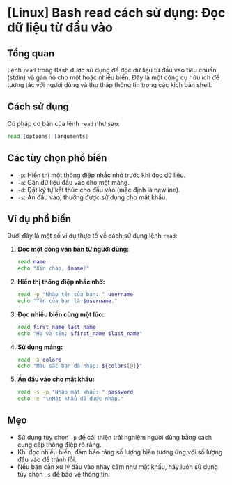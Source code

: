 # [Linux] Bash read cách sử dụng: Đọc dữ liệu từ đầu vào

## Tổng quan
Lệnh `read` trong Bash được sử dụng để đọc dữ liệu từ đầu vào tiêu chuẩn (stdin) và gán nó cho một hoặc nhiều biến. Đây là một công cụ hữu ích để tương tác với người dùng và thu thập thông tin trong các kịch bản shell.

## Cách sử dụng
Cú pháp cơ bản của lệnh `read` như sau:

```bash
read [options] [arguments]
```

## Các tùy chọn phổ biến
- `-p`: Hiển thị một thông điệp nhắc nhở trước khi đọc dữ liệu.
- `-a`: Gán dữ liệu đầu vào cho một mảng.
- `-d`: Đặt ký tự kết thúc cho đầu vào (mặc định là newline).
- `-s`: Ẩn đầu vào, thường được sử dụng cho mật khẩu.

## Ví dụ phổ biến
Dưới đây là một số ví dụ thực tế về cách sử dụng lệnh `read`:

1. **Đọc một dòng văn bản từ người dùng:**
   ```bash
   read name
   echo "Xin chào, $name!"
   ```

2. **Hiển thị thông điệp nhắc nhở:**
   ```bash
   read -p "Nhập tên của bạn: " username
   echo "Tên của bạn là $username."
   ```

3. **Đọc nhiều biến cùng một lúc:**
   ```bash
   read first_name last_name
   echo "Họ và tên: $first_name $last_name"
   ```

4. **Sử dụng mảng:**
   ```bash
   read -a colors
   echo "Màu sắc bạn đã nhập: ${colors[@]}"
   ```

5. **Ẩn đầu vào cho mật khẩu:**
   ```bash
   read -s -p "Nhập mật khẩu: " password
   echo -e "\nMật khẩu đã được nhập."
   ```

## Mẹo
- Sử dụng tùy chọn `-p` để cải thiện trải nghiệm người dùng bằng cách cung cấp thông điệp rõ ràng.
- Khi đọc nhiều biến, đảm bảo rằng số lượng biến tương ứng với số lượng đầu vào để tránh lỗi.
- Nếu bạn cần xử lý đầu vào nhạy cảm như mật khẩu, hãy luôn sử dụng tùy chọn `-s` để bảo vệ thông tin.
